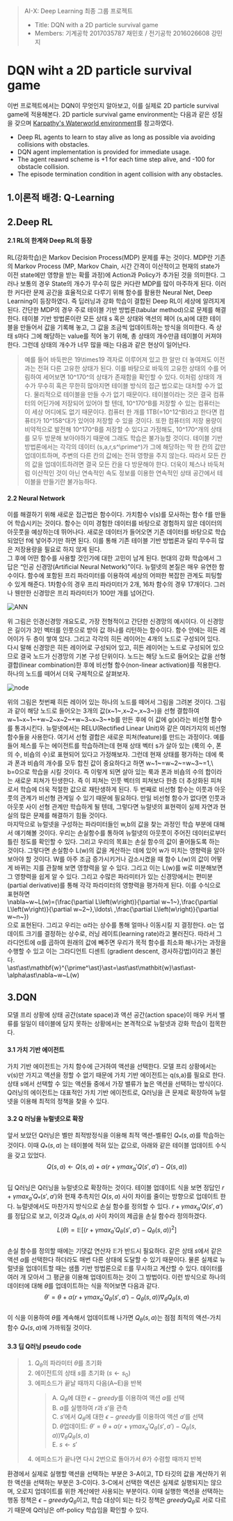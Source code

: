 > AI-X: Deep Learning 최종 그룹 프로젝트  
> * Title: DQN with a 2D particle survival game   
> * Members: 기계공학 2017035787 채민호 / 전기공학 2016026608 강민지

 
DQN wiht a 2D particle survival game  
=====================================
이번 프로젝트에서는 DQN이 무엇인지 알아보고, 이를 실제로 2D particle survival game에 적용해본다. 2D particle survival game environment는 다음과 같은 성질을 갖으며 [Karpathy's Waterworld environment](https://cs.stanford.edu/people/karpathy/reinforcejs/waterworld.html)를 참고하였다.
* Deep RL agents to learn to stay alive as long as possible via avoiding collisions with obstacles.  
* DQN agent implementation is provided for immediate usage.  
* The agent reawrd scheme is +1 for each time step alive, and -100 for obstacle collision.  
* The episode termination condition in agent collision with any obstacles.   
   
1.이론적 배경: Q-Learning 
---------------------------

2.Deep RL
----------
#### 2.1 RL의 한계와 Deep RL의 등장
RL(강화학습)은 Markov Decision Process(MDP) 문제를 푸는 것이다. MDP란 기존의 Markov Process (MP, Markov Chain, 시간 간격이 이산적이고 현재의 state가 이전 state에만 영향을 받는 확률 과정)에 Action과 Policy가 추가된 것을 의미한다. 그러나 보통의 경우 State의 개수가 무수히 많은 커다란 MDP를 많이 마주하게 된다. 이러한 커다란 문제 공간을 효율적으로 다루기 위해 함수를 활용한 Neural Net, Deep Learning이 등장하였다. 즉 딥러닝과 강화 학습이 결합된 Deep RL이 세상에 알려지게 된다.
간단한 MDP의 경우 주로 테이블 기반 방법론(tabular method)으로 문제를 해결한다. 테이블 기반 방법론이란 모든 상태 s 혹은 상태와 액션의 페어 (s,a)에 대한 테이블을 만들어서 값을 기록해 놓고, 그 값을 조금씩 업데이트하는 방식을 의미한다. 즉 상태 s마다 그에 해당하는 value를 적어 놓기 위해, 총 상태의 개수만큼 테이블이 커져야 한다. 그런데 상태의 개수가 너무 많을 때는 다음과 같은 현상이 일어난다. 
> 예를 들어 바둑판은 19\times19 격자로 이루어져 있고 한 알만 더 놓여져도 이전과는 전혀 다른 고유한 상태가 된다. 이를 바탕으로 바둑의 고유한 상태의 수를 어림하여 세어보면 10^170^의 상태가 존재함을 확인할 수 있다. 이처럼 상태의 개수가 무수히 혹은 무한히 많아지면 테이블 방식의 접근 법으로는 대처할 수가 없다. 물리적으로 테이블을 만들 수가 없기 때문이다. 테이블이라는 것은 결국 컴퓨터의 어딘가에 저장되어 있어야 할 텐데, 10^170^B를 저장할 수 있는 컴퓨터는 이 세상 어디에도 없기 때문이다. 컴퓨터 한 개를 1TB(=10^12^B)라고 한다면 컴퓨터가 10^158^대가 있어야 저장할 수 있을 것이다. 또한 컴퓨터의 저장 용량이 비약적으로 발전해 10^170^B를 저장할 수 있다고 가정해도, 10^170^개의 상태를 모두 방문해 보아야하기 때문에 그래도 학습은 불가능할 것이다. 테이블 기반 방법론에서는 각각의 데이터 (s,a,r,s^\prime^)가 그에 해당하는 딱 한 칸의 값만 업데이트하며, 주변의 다른 칸의 값에는 전혀 영향을 주지 않는다. 따라서 모든 칸의 값을 업데이트하려면 결국 모든 칸을 다 방문해야 한다. 더욱이 체스나 바둑처럼 이산적인 것이 아닌 연속적인 속도 정보를 이용한 연속적인 상태 공간에서 테이블을 만들기란 불가능하다.  
#### 2.2 Neural Network
이를 해결하기 위해 새로운 접근법은 함수이다. 가치함수 v(s)를 모사하는 함수 f를 만들어 학습시키는 것이다. 함수는 이미 경험한 데이터를 바탕으로 경험하지 않은 데이터의 아웃풋을 예상하는데 뛰어나다. 새로운 데이터가 들어오면 기존 데이터를 바탕으로 학습되었던 f에 넣어주기만 하면 된다. 이를 통해 기존 테이블 기반 방법론과 달리 무수히 많은 저장용량을 필요로 하지 않게 된다.  
그 후에 어떤 함수를 사용할 것인가에 대한 고민이 남게 된다. 현대의 강화 학습에서 그 답은 “인공 신경망(Artificial Neural Network)”이다. 뉴럴넷의 본질은 매우 유연한 함수이다. 함수에 포함된 프리 파라미터를 이용하여 세상의 어떠한 복잡한 관계도 피팅할 수 있게 해준다. 1차함수의 경우 프리 파라미터가 2개, 16차 함수의 경우 17개이다. 그러나 웬만한 신경망은 프리 파라미터가 100만 개를 넘어간다.   
   
![ANN](./img/ANN.png)   
   
위 그림은 인경신경망 개요도로, 가장 전형적이고 간단한 신경망의 예시이다. 이 신경망은 길이가 3인 벡터를 인풋으로 받아 값 하나를 리턴하는 함수이다. 함수 안에는 히든 레어이가 두 층이 쌓여 있다. 그리고 각각의 히든 레이어는 4개의 노드로 구성되어 있다. 다시 말해 신경망은 히든 레이어로 구성되어 있고, 히든 레이어는 노드로 구성되어 있으므로 결국 노드가 신경망의 기본 구성 단위이다. 노드는 해당 노드로 들어오는 값을 선형 결합(linear combination)한 후에 비선형 함수(non-linear activation)를 적용한다. 하나의 노드를 떼어서 더욱 구체적으로 살펴보자.  
   
![node](./img/node.png)   
   
위의 그림은 첫번째 히든 레이어 있는 하나의 노드를 떼어서 그림을 그려본 것이다. 그림과 같이 해당 노드로 들어오는 3개의 값(x~1~,x~2~,x~3~)을 선형 결합하여 w~1~x~1~+w~2~x~2~+w~3~x~3~+b를 만든 후에 이 값에 g(x)라는 비선형 함수를 통과시킨다. 뉴럴넷에서는 RELU(Rectified Linear Unit)와 같은 여러가지의 비선형 함수들을 사용한다. 여기서 선형 결합은 새로운 피쳐(feature)를 만드는 과정이다. 예를 들어 체스를 두는 에이전트를 학습하려는데 현재 상태 벡터 s가 살아 있는 (룩의 수, 폰의 수, 비숍의 수)로 표현되어 있다고 가정해보자. 그런데 현재 상태를 평가하는 데에 룩과 폰과 비숍의 개수를 모두 합친 값이 중요하다고 하면 w~1~=w~2~=w~3~=1,\ b=0으로 학습을 시킬 것이다. 즉 이렇게 되면 살아 있는 룩과 폰과 비숍의 수의 합이라는 새로운 피쳐가 탄생한다. 즉 이 피쳐는 인풋 벡터의 피쳐보다 한층 더 추상화된 피쳐로서 학습에 더욱 적절한 값으로 재탄생하게 된다. 두 번째로 비선형 함수는 이풋과 아웃풋의 관계가 비선형 관계일 수 있기 때문에 필요하다. 만일 비선형 함수가 없다면 인풋과 아웃풋 사이 선형 관계만 학습하게 될 텐데, 그렇다면 뉴럴넷의 표현력이 실제 자연과 현실의 많은 문제를 해결하기 힘들 것이다.  
마지막으로 뉴럴넷을 구성하는 파라미터들인 w,b의 값을 찾는 과정인 학습 부분에 대해서 얘기해볼 것이다. 우리는 손실함수를 통하여 뉴럴넷의 아웃풋이 주어진 데이터로부터 틀린 정도를 확인할 수 있다. 그리고 우리의 목표는 손실 함수의 값이 줄어들도록 하는 것이다. 그렇다면 손실함수 L(w)의 값을 계산하는 데에 있어 w가 미치는 영향력을 알아보아야 할 것이다. W를 아주 조금 증가시키거나 감소시켰을 때 함수 L(w)의 값이 어떻게 바뀌는 지를 관찰해 보면 영향력을 알 수 있다. 그리고 이는 L(w)를 w로 미분해보면 그 영향력을 쉽게 알 수 있다. 그리고 수많은 파라미터가 있는 신경망에서는 편미분(partial derivative)를 통해 각각 파라미터의 영향력을 평가하게 된다. 이를 수식으로 표현하면   
\nabla~w~L(w)=(\frac{\partial L\left(w\right)}{\partial w~1~},\frac{\partial L\left(w\right)}{\partial w~2~},\ldots\ ,\frac{\partial L\left(w\right)}{\partial w~n~})  
으로 표현된다. 그리고 우리는 α라는 상수를 통해 얼마나 이동시킬 지 결정한다. α는 업데이트 크기를 결정하는 상수로, 러닝 레이트(learning rate)라고 불러진다. 따라서 그라디언트에 α를 곱하여 원래의 값에 빼주면 우리가 목적 함수를 최소화 해나가는 과정을 수행할 수 있고 이는 그라디언트 디센트 (gradient descent, 경사하강법)이라고 불린다.  
\ast\ast\mathbf{w}^{\prime^\ast}\ast=\ast\ast\mathbit{w}\ast\ast-\alpha\ast\nabla~w~L(w)   
     
3.DQN   
------
모델 프리 상황에 상태 공간(state space)과 액션 공간(action space)이 매우 커서 밸류를 일일이 테이블에 담지 못하는 상황에서는 본격적으로 뉴럴넷과 강화 학습이 접목한다.   
#### 3.1 가치 기반 에이전트
가치 기반 에이전트는 가치 함수에 근거하여 액션을 선택한다. 모델 프리 상황에서는 v(s)만 가지고 액션을 정할 수 없기 때문에 가치 기반 에이전트는 q(s,a)를 필요로 한다. 상태 s에서 선택할 수 있는 액션들 중에서 가장 밸류가 높은 액션을 선택하는 방식이다. Q러닝의 에이전트는 대표적인 가치 기반 에이전트로, Q러닝을 큰 문제로 확장하여 뉴럴넷을 이용해 최적의 정책을 찾을 수 있다.   
#### 3.2 Q 러닝을 뉴럴넷으로 확장
앞서 보았던 Q러닝은 벨만 최적방정식을 이용해 최적 액션-벨류인 $Q_* (s,a)$를 학습하는 것이다. 이때 $Q_* (s,a)$ 는 테이블에 적혀 있는 값으로, 아래와 같은 테이블 업데이트 수식을 갖고 있었다.   
$$Q(s, a) \gets Q(s, a)+ \alpha(r+ \gamma max_a' Q(s', a')-Q(s, a))$$   
딥 Q러닝은 Q러닝을 뉴럴넷으로 확장하는 것이다. 테이블 업데이트 식을 보면 정답인 $r+ \gamma max_a' Q_* (s',a')$와 현재 추측치인 $Q(s, a)$ 사이 차이를 줄이는 방향으로 업데이트 한다. 뉴럴넷에서도 마찬가지 방식으로 손실 함수를 정의할 수 있다.  $r+ \gamma max_a' Q (s',a')$를 정답으로 보고, 이것과 $Q_\theta (s, a)$ 사이 차이의 제곱을 손실 함수라 정의하겠다.   
$$ L(θ)= \mathbb{E} [(r+ \gamma max_a' Q_\theta (s', a')-Q_\theta (s, a))^2]$$     
손실 함수를 정의할 때에는 기댓값 연산자 $\mathbb{E}$가 반드시 필요하다. 같은 상태 $s$에서 같은 액션 $a$를 선택한다 하더라도 매번 다른 상태에 도달할 수 있기 때문이다. 물론 실제로 뉴럴넷을 업데이트할 때는 샘플 기반 방법론으로 $\mathbb{E}$를 무시하고 계산할 수 있다. 데이터를 여러 개 모아서 그 평균을 이용해 업데이트하는 것이 그 방법이다. 이런 방식으로 하나의 데이터에 대해 $\theta$를 업데이트하는 식을 적어보면 다음과 같다.  
$$\theta' = \theta + \alpha(r+ \gamma max_a' Q_\theta (s', a')-Q_\theta (s, a))\nabla_\theta Q_\theta (s, a)$$    
이 식을 이용하여 $\theta$를 계속해서 업데이트해 나가면 $Q_\theta (s, a)$는 점점 최적의 액션-가치 함수 $Q_* (s, a)$에 가까워질 것이다.   
#### 3.3 딥 Q러닝 pseudo code   
> 1. $Q_\theta$의 파라미터 $\theta$를 초기화  
> 2. 에이전트의 상태 $s$를 초기화 $(s \gets s_0)$  
> 3. 에피소드가 끝날 때까지 다음(A~E)을 반복  
>    > A. $Q_\theta$에 대한 $\epsilon - greedy$를 이용하여 액션 $a$를 선택  
>    > B. $a$를 실행하여 $r$과 $s'$을 관측  
>    > C. $s'$에서 $Q_\theta$에 대한 $\epsilon - greedy$를 이용하여 액션 $a'$를 선택  
>    > D. $\theta$업데이트: $\theta' = \theta + \alpha(r+ \gamma max_a' Q_\theta (s', a')-Q_\theta (s, a))\nabla_\theta Q_\theta (s, a)$  
>    > E. $s \gets s'$  
> 4. 에피소드가 끝나면 다시 2번으로 돌아가서 $\theta$가 수렴할 때까지 반복   
    
환경에서 실제로 실행할 액션을 선택하는 부분은 3-A이고, TD 타깃의 값을 계산하기 위한 액션을 선택하는 부분은 3-C이다. 3-C에서 선택한 액션은 실제로 실행되지는 않으며, 오로지 업데이트를 위한 계산에만 사용되는 부분이다. 이때 실행한 액션을 선택하는 행동 정책은 $\epsilon - greedy Q_\theta$이고, 학습 대상이 되는 타깃 정책은 $greedy Q_\theta$로 서로 다르기 때문에 Q러닝은 off-policy 학습임을 확인할 수 있다.
